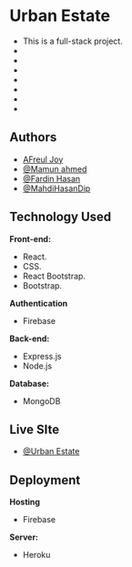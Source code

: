 
# Urban Estate


- This is a full-stack project.
- 
- 
- 
- 
- 
- 
- 


## Authors

- [AFreul Joy](https://github.com/afreul-joy)
- [@Mamun ahmed](https://github.com/webdmamun)
- [@Fardin Hasan](https://github.com/fardin-hasan)
- [@MahdiHasanDip](https://www.github.com/MahdiHasanDip)



  
## Technology Used

**Front-end:** 
- React.
- CSS.
- React Bootstrap.
- Bootstrap.

**Authentication** 
- Firebase

**Back-end:** 

- Express.js
- Node.js

**Database:** 
- MongoDB






  
## Live SIte

- [@Urban Estate]()

  
## Deployment

**Hosting**
- Firebase

**Server:**
- Heroku 

  


  
